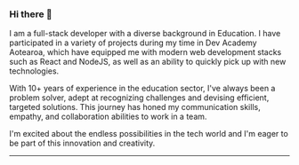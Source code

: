 ### Hi there 👋

I am a full-stack developer with a diverse background in Education. I have participated in a variety of projects during my time in Dev Academy Aotearoa, which have equipped me with modern web development stacks such as React and NodeJS, as well as an ability to quickly pick up with new technologies. 

With 10+ years of experience in the education sector, I've always been a problem solver, adept at recognizing challenges and devising efficient, targeted solutions. This journey has honed my communication skills, empathy, and collaboration abilities to work in a team. 

I'm excited about the endless possibilities in the tech world and I'm eager to be part of this innovation and creativity.

-------------
